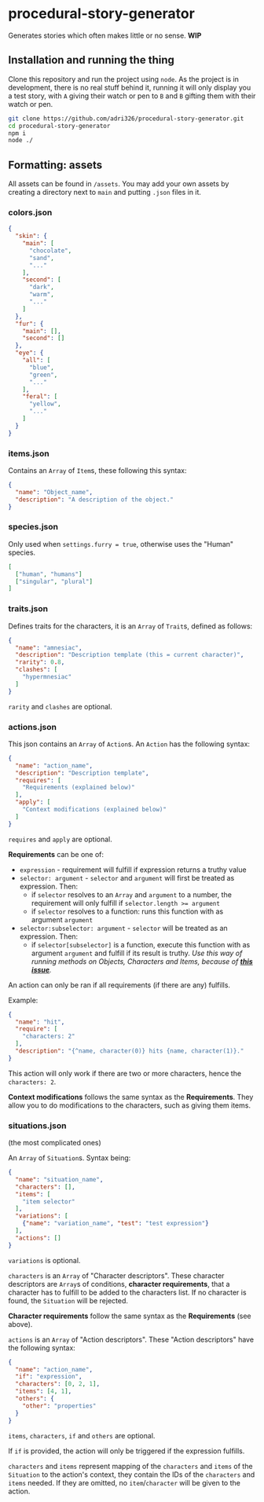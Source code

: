 # procedural-story-generator

Generates stories which often makes little or no sense. **WIP**

## Installation and running the thing

Clone this repository and run the project using `node`. As the project is in development, there is no real stuff behind it, running it will only display you a test story, with `A` giving their watch or pen to `B` and `B` gifting them with their watch or pen.

```sh
git clone https://github.com/adri326/procedural-story-generator.git
cd procedural-story-generator
npm i
node ./
```

## Formatting: assets

All assets can be found in `/assets`. You may add your own assets by creating a directory next to `main` and putting `.json` files in it.

### colors.json

```json
{
  "skin": {
    "main": [
      "chocolate",
      "sand",
      "..."
    ],
    "second": [
      "dark",
      "warm",
      "..."
    ]
  },
  "fur": {
    "main": [],
    "second": []
  },
  "eye": {
    "all": [
      "blue",
      "green",
      "..."
    ],
    "feral": [
      "yellow",
      "..."
    ]
  }
}
```

### items.json

Contains an `Array` of `Item`s, these following this syntax:

```json
{
  "name": "Object_name",
  "description": "A description of the object."
}
```

### species.json

Only used when `settings.furry = true`, otherwise uses the "Human" species.

```json
[
  ["human", "humans"]
  ["singular", "plural"]
]
```

### traits.json

Defines traits for the characters, it is an `Array` of `Trait`s, defined as follows:

```json
{
  "name": "amnesiac",
  "description": "Description template (this = current character)",
  "rarity": 0.8,
  "clashes": [
    "hypermnesiac"
  ]
}
```

`rarity` and `clashes` are optional.

### actions.json

This json contains an `Array` of `Action`s. An `Action` has the following syntax:

```json
{
  "name": "action_name",
  "description": "Description template",
  "requires": [
    "Requirements (explained below)"
  ],
  "apply": [
    "Context modifications (explained below)"
  ]
}
```

`requires` and `apply` are optional.

**Requirements** can be one of:
* `expression` - requirement will fulfill if expression returns a truthy value
* `selector: argument` - `selector` and `argument` will first be treated as expression. Then:
  * if `selector` resolves to an `Array` and `argument` to a number, the requirement will only fulfill if `selector.length >= argument`
  * if `selector` resolves to a function: runs this function with as argument `argument`
* `selector:subselector: argument` - `selector` will be treated as an expression. Then:
  * if `selector[subselector]` is a function, execute this function with as argument `argument` and fulfill if its result is truthy. *Use this way of running methods on Objects, Characters and Items, because of [**this issue**](https://github.com/silentmatt/expr-eval/issues/169).*

An action can only be ran if all requirements (if there are any) fulfills.

Example:

```json
{
  "name": "hit",
  "require": [
    "characters: 2"
  ],
  "description": "{^name, character(0)} hits {name, character(1)}."
}
```

This action will only work if there are two or more characters, hence the `characters: 2`.

**Context modifications** follows the same syntax as the **Requirements**. They allow you to do modifications to the characters, such as giving them items.

### situations.json

(the most complicated ones)

An `Array` of `Situation`s. Syntax being:

```json
{
  "name": "situation_name",
  "characters": [],
  "items": [
    "item selector"
  ],
  "variations": [
    {"name": "variation_name", "test": "test expression"}
  ],
  "actions": []
}
```

`variations` is optional.

`characters` is an `Array` of "Character descriptors". These character descriptors are `Array`s of conditions, **character requirements**, that a character has to fulfill to be added to the characters list. If no character is found, the `Situation` will be rejected.

**Character requirements** follow the same syntax as the **Requirements** (see above).

`actions` is an `Array` of "Action descriptors". These "Action descriptors" have the following syntax:

```json
{
  "name": "action_name",
  "if": "expression",
  "characters": [0, 2, 1],
  "items": [4, 1],
  "others": {
    "other": "properties"
  }
}
```

`items`, `characters`, `if` and `others` are optional.

If `if` is provided, the action will only be triggered if the expression fulfills.

`characters` and `items` represent mapping of the `characters` and `items` of the `Situation` to the action's context, they contain the IDs of the `characters` and `items` needed. If they are omitted, no `item`/`character` will be given to the action.
